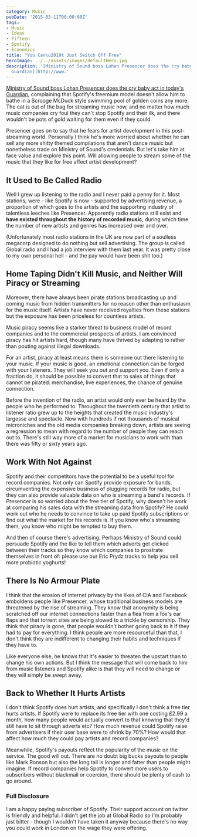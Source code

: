 ```yaml
---
category: Music
pubDate: '2015-03-11T00:00:00Z'
tags:
- Music
- Ideas
- Fifteen
- Spotify
- Economics
title: "You Can\u2019t Just Switch Off Free"
heroImage: ../../assets/images/defaultHero.jpg
description: '[Ministry of Sound boss Lohan Presencer does the cry baby act in today''s
  Guardian](http://www.'
---
```

[Ministry of Sound boss Lohan Presencer does the cry baby act in today's Guardian](http://www.theguardian.com/technology/2015/mar/11/ministry-of-sound-streaming-switch-off-free), complaining that Spotify's freemium model doesn't allow him to bathe in a Scrooge McDuck style swimming pool of golden coins any more. The cat is out of the bag for streaming music now, and no matter how much music companies cry foul they can't stop Spotify and their ilk, and there wouldn't be pots of gold waiting for them even if they could.

Presencer goes on to say that he fears for artist development in this post-streaming world. Personally I think he's more worried about whether he can sell any more shitty themed compilations that aren't dance music but nonetheless trade on Ministry of Sound's credentials. But let's take him at face value and explore this point. Will allowing people to stream some of the music that they like for free affect artist development?

## It Used to Be Called Radio

Well I grew up listening to the radio and I never paid a penny for it. Most stations, were - like Spotify is now - supported by advertising revenue, a proportion of which goes to the artists and the supporting industry of talentless leeches like Presencer. Apparently radio stations still exist and **have existed throughout the history of recorded music**, during which time the number of new artists and genres has increased over and over.

(Unfortunately most radio stations in the UK are now part of a soulless megacorp designed to do nothing but sell advertising. The group is called Global radio and I had a job interview with them last year. It was pretty close to my own personal hell - and the pay would have been shit too.)

## Home Taping Didn't Kill Music, and Neither Will Piracy or Streaming

Moreover, there have always been pirate stations broadcasting up and coming music from hidden transmitters for no reason other than enthusiasm for the music itself. Artists have never received royalties from these stations but the exposure has been priceless for countless artists.

Music piracy seems like a starker threat to business model of record companies and to the commercial prospects of artists. I am convinced piracy has hit artists hard, though many have thrived by adapting to rather than pouting against illegal downloads.

For an artist, piracy at least means there is someone out there listening to your music. If your music is good, an emotional connection can be forged with your listeners. They will seek you out and support you. Even if only a fraction do, it should be possible to convert that to sales of things that cannot be pirated: merchandise, live experiences, the chance of genuine connection.

Before the invention of the radio, an artist would only ever be heard by the people who he performed to. Throughout the twentieth century that artist to listener ratio grew up to the heights that created the music industry's largesse and spectacle. Now with hundreds if not thousands of musical microniches and the old media companies breaking down, artists are seeing a regression to mean with regard to the number of people they can reach out to. There's still way more of a market for musicians to work with than there was fifty or sixty years ago.

## Work With Not Against

Spotify and their competitors have the potential to be a useful tool for record companies. Not only can Spotify provide exposure for bands, circumventing the expensive business of plugging records for radio, but they can also provide valuable data on who is streaming a band's records. If Presencer is so worried about the free tier of Spotify, why doesn't he work at comparing his sales data with the streaming data from Spotify? He could work out who he needs to convince to take up paid Spotify subscriptions or find out what the market for his records is. If you know who's streaming them, you know who might be tempted to buy them.

And then of course there's advertising. Perhaps Ministry of Sound could persuade Spotify and the like to tell them which adverts get clicked between their tracks so they know which companies to prostrate themselves in front of: please use our Eric Prydz tracks to help you sell more probiotic yoghurts!

## There Is No Armour Plate

I think that the erosion of internet privacy by the likes of CIA and Facebook emboldens people like Presencer, whose traditional business models are threatened by the rise of streaming. They know that anonymity is being scratched off our internet connections faster than a flea from a fox's ear flaps and that torrent sites are being slowed to a trickle by censorship. They think that piracy is gone, that people wouldn't bother going back to it if they had to pay for everything. I think people are more resourceful than that, I don't think they are indifferent to changing their habits and techniques if they have to.

Like everyone else, he knows that it's easier to threaten the upstart than to change his own actions. But I think the message that will come back to him from music listeners and Spotify alike is that they will need to change or they will simply be swept away.

## Back to Whether It Hurts Artists

I don't think Spotify does hurt artists, and specifically I don't think a free tier hurts artists. If Spotify were to replace its free tier with one costing £2.99 a month, how many people would actually convert to that knowing that they'd still have to sit through adverts etc? How much revenue could Spotify raise from advertisers if their user base were to shrink by 70%? How would that affect how much they could pay artists and record companies?

Meanwhile, Spotify's payouts reflect the popularity of the music on the service. The good will out. There are no doubt big bucks payouts to people like Mark Ronson but also the long tail is longer and fatter than people might imagine. If record companies help Spotify to convert more users to subscribers without blackmail or coercion, there should be plenty of cash to go around.

### Full Disclosure

I am a happy paying subscriber of Spotify. Their support account on twitter is friendly and helpful. I didn't get the job at Global Radio so I'm probably just bitter - though I wouldn't have taken it anyway because there's no way you could work in London on the wage they were offering.
